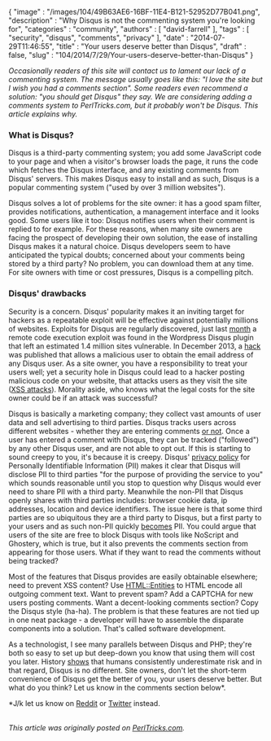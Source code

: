 {
   "image" : "/images/104/49B63AE6-16BF-11E4-B121-52952D77B041.png",
   "description" : "Why Disqus is not the commenting system you're looking for",
   "categories" : "community",
   "authors" : [
      "david-farrell"
   ],
   "tags" : [
      "security",
      "disqus",
      "comments",
      "privacy"
   ],
   "date" : "2014-07-29T11:46:55",
   "title" : "Your users deserve better than Disqus",
   "draft" : false,
   "slug" : "104/2014/7/29/Your-users-deserve-better-than-Disqus"
}


*Occasionally readers of this site will contact us to lament our lack of a commenting system. The message usually goes like this: "I love the site but I wish you had a comments section". Some readers even recommend a solution: "you should get Disqus" they say. We are considering adding a comments system to PerlTricks.com, but it probably won't be Disqus. This article explains why.*

### What is Disqus?

Disqus is a third-party commenting system; you add some JavaScript code to your page and when a visitor's browser loads the page, it runs the code which fetches the Disqus interface, and any existing comments from Disqus' servers. This makes Disqus easy to install and as such, Disqus is a popular commenting system ("used by over 3 million websites").

Disqus solves a lot of problems for the site owner: it has a good spam filter, provides notifications, authentication, a management interface and it looks good. Some users like it too: Disqus notifies users when their comment is replied to for example. For these reasons, when many site owners are facing the prospect of developing their own solution, the ease of installing Disqus makes it a natural choice. Disqus developers seem to have anticipated the typical doubts; concerned about your comments being stored by a third party? No problem, you can download them at any time. For site owners with time or cost pressures, Disqus is a compelling pitch.

### Disqus' drawbacks

Security is a concern. Disqus' popularity makes it an inviting target for hackers as a repeatable exploit will be effective against potentially millions of websites. Exploits for Disqus are regularly discovered, just last [month](http://thehackernews.com/2014/06/Disqus-wordpress-plugin-flaw-leaves.html) a remote code execution exploit was found in the Wordpress Disqus plugin that left an estimated 1.4 million sites vulnerable. In December 2013, a [hack](http://cornucopia-en.cornubot.se/2013/12/flash-disqus-cracked-security-flaw.html) was published that allows a malicious user to obtain the email address of any Disqus user. As a site owner, you have a responsibility to treat your users well; yet a security hole in Disqus could lead to a hacker posting malicious code on your website, that attacks users as they visit the site ([XSS attacks](https://en.wikipedia.org/wiki/Cross-site_scripting)). Morality aside, who knows what the legal costs for the site owner could be if an attack was successful?

Disqus is basically a marketing company; they collect vast amounts of user data and sell advertising to third parties. Disqus tracks users across different websites - whether they are entering comments [or not](http://en.wikipedia.org/wiki/Disqus#Criticism_.26_Privacy_Concerns). Once a user has entered a comment with Disqus, they can be tracked ("followed") by any other Disqus user, and are not able to opt out. If this is starting to sound creepy to you, it's because it is creepy. Disqus' [privacy policy](https://help.disqus.com/customer/portal/articles/466259-privacy-policy) for Personally Identifiable Information (PII) makes it clear that Disqus will disclose PII to third parties "for the purpose of providing the service to you" which sounds reasonable until you stop to question why Disqus would ever need to share PII with a third party. Meanwhile the non-PII that Disqus openly shares with third parties includes: browser cookie data, ip addresses, location and device identifiers. The issue here is that some third parties are so ubiquitous they are a third party to Disqus, but a first party to your users and as such non-PII quickly [becomes](http://cyberlaw.stanford.edu/node/6701) PII. You could argue that users of the site are free to block Disqus with tools like NoScript and Ghostery, which is true, but it also prevents the comments section from appearing for those users. What if they want to read the comments without being tracked?

Most of the features that Disqus provides are easily obtainable elsewhere; need to prevent XSS content? Use [HTML::Entities](https://metacpan.org/pod/HTML::Entities) to HTML encode all outgoing comment text. Want to prevent spam? Add a CAPTCHA for new users posting comments. Want a decent-looking comments section? Copy the Disqus style (ha-ha). The problem is that these features are not tied up in one neat package - a developer will have to assemble the disparate components into a solution. That's called software development.

As a technologist, I see many parallels between Disqus and PHP; they're both so easy to set up but deep-down you know that using them will cost you later. History [shows](http://www.psychologytoday.com/blog/the-inertia-trap/201302/why-are-people-bad-evaluating-risks) that humans consistently underestimate risk and in that regard, Disqus is no different. Site owners, don't let the short-term convenience of Disqus get the better of you, your users deserve better. But what do you think? Let us know in the comments section below\*.

\*J/k let us know on [Reddit](http://www.reddit.com/r/programming/comments/2c19of/your_users_deserve_better_than_disqus/) or [Twitter](https://twitter.com/PerlTricks) instead.

\
*This article was originally posted on [PerlTricks.com](http://perltricks.com).*
